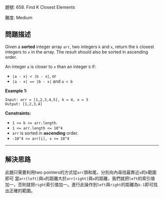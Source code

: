 題號: 658. Find K Closest Elements

難度: Medium

## 問題描述

Given a **sorted** integer array `arr`, two integers `k` and `x`, return the `k` closest integers to `x` in the array. The result should also be sorted in ascending order.

An integer `a` is closer to `x` than an integer `b` if:
- `|a - x| < |b - x|`, or
- `|a - x| == |b - x|` and `a < b`

**Example 1:**

```
Input: arr = [1,2,3,4,5], k = 4, x = 3
Output: [1,2,3,4]
```


**Constraints:**

- `1 <= k <= arr.length`.
- `1 <= arr.length <= 10^4`
- `arr` is sorted in **ascending** order.
- `-10^4 <= arr[i], x <= 10^4`

---
## 解決思路

此題只需要利用two pointers的方式從`arr`頭和尾，分別向內尋找最靠近`x`的`k`範圍即可
當`arr[left]`與`x`的距離大於`arr[right]`與`x`的距離，我們就把`left`的索引值加一，否則就把`right`索引值加一。進行此操作到`left`與`right`的距離為`k-1`即可找出正確的範圍。



